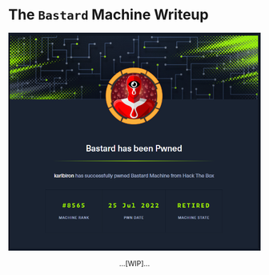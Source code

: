 # The `Bastard` Machine Writeup

![bastard_pwned](/assets/bastard_pwned.png)

<p align="center">
...[WIP]...
</p>
